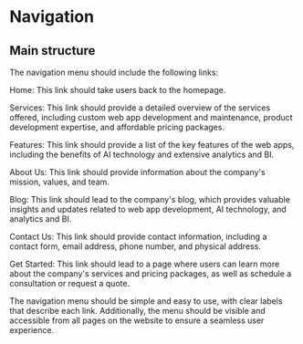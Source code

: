 # Navigation

## Main structure

The navigation menu should include the following links:

Home: This link should take users back to the homepage.

Services: This link should provide a detailed overview of the services offered, including custom web app development and maintenance, product development expertise, and affordable pricing packages.

Features: This link should provide a list of the key features of the web apps, including the benefits of AI technology and extensive analytics and BI.

About Us: This link should provide information about the company's mission, values, and team.

Blog: This link should lead to the company's blog, which provides valuable insights and updates related to web app development, AI technology, and analytics and BI.

Contact Us: This link should provide contact information, including a contact form, email address, phone number, and physical address.

Get Started: This link should lead to a page where users can learn more about the company's services and pricing packages, as well as schedule a consultation or request a quote.

The navigation menu should be simple and easy to use, with clear labels that describe each link. Additionally, the menu should be visible and accessible from all pages on the website to ensure a seamless user experience.
